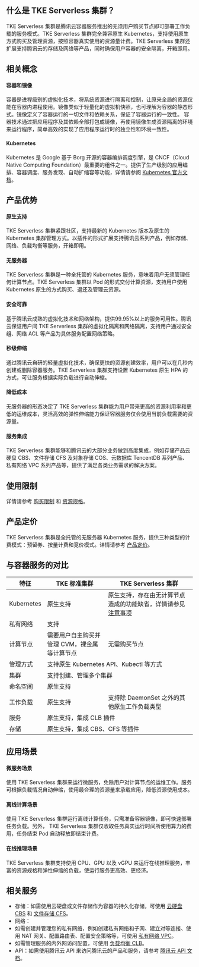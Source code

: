 ## 什么是 TKE Serverless 集群？
TKE Serverless 集群是腾讯云容器服务推出的无须用户购买节点即可部署工作负载的服务模式。TKE Serverless 集群完全兼容原生 Kubernetes，支持使用原生方式购买及管理资源，按照容器真实使用的资源量计费。TKE Serverless 集群还扩展支持腾讯云的存储及网络等产品，同时确保用户容器的安全隔离，开箱即用。


## 相关概念
#### 容器和镜像
容器是进程级别的虚拟化技术，将系统资源进行隔离和控制，让原来全局的资源仅能在容器内进程使用。镜像类似于轻量化的虚拟机快照，也可理解为容器的静态形式。镜像定义了容器运行的一切文件和依赖关系，保证了容器运行的一致性。
容器技术通过把应用程序及其依赖全部打包成镜像，再使用镜像生成资源隔离的环境来运行程序，简单高效的实现了应用程序运行时的独立性和环境一致性。

#### Kubernetes
Kubernetes 是 Google 基于 Borg 开源的容器编排调度引擎，是 CNCF（Cloud Native Computing Foundation）最重要的组件之一。提供了生产级别的应用编排、容器调度、服务发现、自动扩缩容等功能，详情请参阅 [Kubernetes 官方文档](https://kubernetes.io/docs/home)。

## 产品优势
#### 原生支持
 TKE Serverless 集群紧跟社区，支持最新的 Kubernetes 版本及原生的 Kubernetes 集群管理方式。以插件的形式扩展支持腾讯云系列产品，例如存储、网络、负载均衡等服务，开箱即用。

#### 无服务器
 TKE Serverless 集群是一种全托管的 Kubernetes 服务，意味着用户无须管理任何计算节点。TKE Serverless 集群以 Pod 的形式交付计算资源，支持用户使用 Kubernetes 原生的方式购买、退还及管理云资源。

#### 安全可靠
基于腾讯云成熟的虚拟化技术和网络架构，提供99.95%以上的服务可用性。腾讯云保证用户间 TKE Serverless 集群的虚拟化隔离和网络隔离，支持用户通过安全组、网络 ACL 等产品为具体服务配置网络策略。

#### 秒级伸缩
通过腾讯云自研的轻量虚拟化技术，确保更快的资源创建效率，用户可以在几秒内创建或删除容器服务。TKE Serverless 集群支持设置 Kubernetes 原生 HPA 的方式，可让服务根据实际负载进行自动伸缩。

#### 降低成本
无服务器的形态决定了 TKE Serverless 集群能为用户带来更高的资源利用率和更低的运维成本，灵活高效的弹性伸缩能力保证容器服务仅会使用当前负载需要的资源量。

#### 服务集成
 TKE Serverless 集群能够和腾讯云的大部分业务做到高度集成，例如存储产品云硬盘 CBS、文件存储 CFS 及对象存储 COS、云数据库 TencentDB 系列产品、私有网络 VPC 系列产品等，提供了满足各类业务需求的解决方案。

## 使用限制
详情请参考 [购买限制](https://intl.cloud.tencent.com/document/product/457/34056) 和 [资源规格](https://intl.cloud.tencent.com/document/product/457/34057)。

## 产品定价
 TKE Serverless 集群是全托管的无服务器 Kubernetes 服务，提供三种类型的计费模式：预留券、按量计费和竞价模式。详情请参考 [产品定价](https://intl.cloud.tencent.com/document/product/457/34055)。


## 与容器服务的对比
<table>
<thead>
<tr>
<th>特征</th>
<th>TKE 标准集群 </th>
<th width="47%"> TKE Serverless 集群</th>
</tr>
</thead>
<tbody><tr>
<td>Kubernetes</td>
<td>原生支持</td>
<td>原生支持，存在由无计算节点造成的功能缺省，详情请参见 <a href="https://intl.cloud.tencent.com/document/product/457/34050">注意事项</a></td>
</tr>
<tr>
<td>私有网络</td>
<td colspan=2>支持</td>
</tr>
<tr>
<td>计算节点</td>
<td>需要用户自主购买并管理 CVM，裸金属等计算节点</td>
<td>无需购买节点</td>
</tr>
<tr>
<td>管理方式</td>
<td colspan=2>支持原生 Kubernetes API、Kubectl 等方式</td>
</tr>
<tr>
<td>集群</td>
<td colspan=2>支持创建、管理多个集群</td>
</tr>
<tr>
<td>命名空间</td>
<td colspan=2>原生支持</td>
</tr>
<tr>
<td>工作负载</td>
<td>原生支持</td>
<td>支持除 DaemonSet 之外的其他原生工作负载类型</td>
</tr>
<tr>
<td>服务</td>
<td colspan=2>原生支持，集成 CLB 插件</td>
</tr>
<tr>
<td>存储</td>
<td colspan=2>原生支持，集成 CBS、CFS 等插件</td>
</tr>
</tbody></table>

## 应用场景
#### 微服务场景
使用 TKE Serverless 集群来运行微服务，免除用户对计算节点的运维工作。服务可根据负载情况自动伸缩，使用最合理的资源量来承载应用，降低资源使用成本。

#### 离线计算场景
使用 TKE Serverless 集群运行离线计算任务，只需准备容器镜像，即可快速部署任务负载。另外， TKE Serverless 集群仅收取任务真实运行时间所使用算力的费用，任务结束 Pod 自动释放即结束计费。

#### 在线推理场景
 TKE Serverless 集群支持使用 CPU、GPU 以及 vGPU 来运行在线推理服务，丰富的资源规格和弹性伸缩的负载，使运行服务更高效、更经济。

## 相关服务
- 存储：如需使用云硬盘或文件存储作为容器的持久化存储，可使用 [云硬盘 CBS](https://www.tencentcloud.com//products/cbs) 和 [文件存储 CFS](https://www.tencentcloud.com/products/cfs)。
- 网络：
 - 如需创建并管理您的私有网络，例如创建私有网络和子网、建立对等连接、使用 NAT 网关、配置路由表、配置安全策略等，可使用 [私有网络 VPC](https://www.tencentcloud.com/products/vpc)。
 - 如需管理服务的内外网访问配置，可使用 [负载均衡 CLB](https://www.tencentcloud.com/products/clb)。
- API：如需使用腾讯云 API 来访问腾讯云的产品和服务，请参考 [腾讯云 API 文档](https://www.tencentcloud.com/document/api)。

